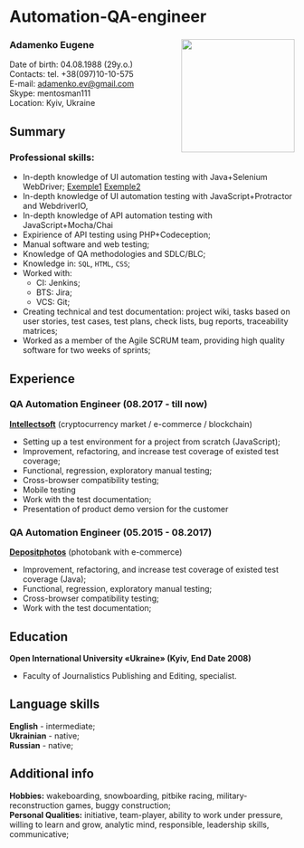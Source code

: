# Automation-QA-engineer
### Adamenko Eugene <Image src="photo1.jpg" align="right" width="200" height="200">
Date of birth: 04.08.1988 (29y.o.)  
Contacts: tel. +38(097)10-10-575  
E-mail: adamenko.ev@gmail.com  
Skype: mentosman111  
Location: Kyiv, Ukraine  

## Summary
### Professional skills: 
* In-depth knowledge of UI automation testing with Java+Selenium WebDriver; [Exemple1](https://github.com/eadamenko/Automation-QA-engineer/blob/QAAR-3/java-exemple.java) [Exemple2](https://github.com/eadamenko/Automation-QA-engineer/blob/QAAR-3/java-exemple2.java)
* In-depth knowledge of UI automation testing with JavaScript+Protractor and WebdriverIO, 
* In-depth knowledge of API automation testing with JavaScript+Mocha/Chai
* Expirience of API testing using PHP+Codeception;
* Manual software and web testing;
* Knowledge of QA methodologies and SDLC/BLC;
* Knowledge in: `SQL`, `HTML`, `CSS`;
* Worked with:
  * CI: Jenkins; 
  * BTS: Jira; 
  * VCS: Git;
* Creating technical and test documentation: project wiki, tasks based on user stories, test cases, test plans, check lists, bug reports, traceability matrices;
* Worked as a member of the Agile SCRUM team, providing high quality software for two weeks of sprints;

## Experience
### QA Automation Engineer (08.2017 - till now)  
[**Intellectsoft**](https://www.intellectsoft.net/) (cryptocurrency market / e-commerce / blockchain)
  * Setting up a test environment for a project from scratch (JavaScript);
  * Improvement, refactoring, and increase test coverage of existed test coverage;
  * Functional, regression, exploratory manual testing;
  * Cross-browser compatibility testing;
  * Mobile testing
  * Work with the test documentation;
  * Presentation of product demo version for the customer

### QA Automation Engineer (05.2015 - 08.2017)  
[**Depositphotos**](https://depositphotos.com/) (photobank with e-commerce)
  * Improvement, refactoring, and increase test coverage of existed test coverage (Java);
  * Functional, regression, exploratory manual testing;
  * Cross-browser compatibility testing;
  * Work with the test documentation;

## Education
**Open International University «Ukraine» (Kyiv, End Date 2008)**  
* Faculty of Journalistics Publishing and Editing, specialist.

## Language skills
**English** - intermediate;  
**Ukrainian** - native;  
**Russian** - native;  

## Additional info
**Hobbies:** wakeboarding, snowboarding, pitbike racing, military-reconstruction games, buggy construction;  
**Personal Qualities:** initiative, team-player, ability to work under pressure, willing to learn and grow, analytic mind, responsible, leadership skills, communicative;
